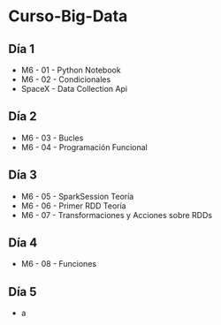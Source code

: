 # Curso-Big-Data

## Día 1
  * M6 - 01 - Python Notebook
  * M6 - 02 - Condicionales
  * SpaceX - Data Collection Api

## Día 2
  * M6 - 03 - Bucles
  * M6 - 04 - Programación Funcional

## Día 3
 * M6 - 05 - SparkSession Teoría
 * M6 - 06 - Primer RDD Teoría
 * M6 - 07 - Transformaciones y Acciones sobre RDDs

## Día 4
 * M6 - 08 - Funciones
 
## Día 5
 * a
